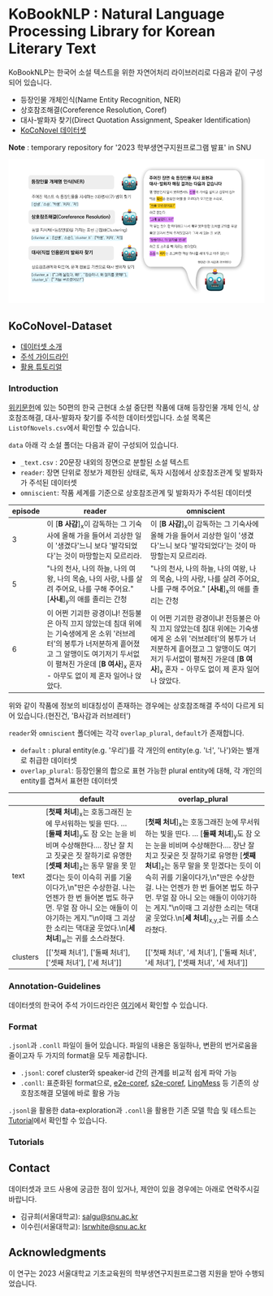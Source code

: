 # KoBookNLP : Natural Language Processing Library for Korean Literary Text
KoBookNLP는 한국어 소설 텍스트을 위한 자연어처리 라이브러리로 다음과 같이 구성되어 있습니다.
* 등장인물 개체인식(Name Entity Recognition, NER)
* 상호참조해결(Coreference Resolution, Coref)
* 대사-발화자 찾기(Direct Quotation Assignment, Speaker Identification)
* [KoCoNovel 데이터셋](##KoCoNovel-Dataset)

**Note** : temporary repository for '2023 학부생연구지원프로그램 발표' in SNU

![Example for KoBookNLP](header.png "Example of KoBookNLP")

## KoCoNovel-Dataset
- [데이터셋 소개](###Introduction)
- [주석 가이드라인](###Annotation-Guidelines)
- [활용 튜토리얼](###Tutorials)

### Introduction
[위키문헌](https://ko.wikisource.org/wiki/%EC%9C%84%ED%82%A4%EB%AC%B8%ED%97%8C:%EB%8C%80%EB%AC%B8)에 있는 50편의 한국 근현대 소설 중단편 작품에 대해 등장인물 개체 인식, 상호참조해결, 대사-발화자 찾기를 주석한 데이터셋입니다.
소설 목록은 `ListOfNovels.csv`에서 확인할 수 있습니다.

`data` 아래 각 소설 폴더는 다음과 같이 구성되어 있습니다.

* `_text.csv` : 20문장 내외의 장면으로 분할된 소설 텍스트
* `reader`: 장면 단위로 정보가 제한된 상태로, 독자 시점에서 상호참조관계 및 발화자가 주석된 데이터셋
* `omniscient`: 작품 세계를 기준으로 상호참조관계 및 발화자가 주석된 데이터셋

|episode|reader|omniscient|
|---|---|---|
|3|이 [**B 사감**]<sub>x</sub>이 감독하는 그 기숙사에 올해 가을 들어서 괴상한 일이 '생겼다'느니 보다 '발각되었다'는 것이 마땅할는지 모르리라.|이 [**B 사감**]<sub>x</sub>이 감독하는 그 기숙사에 올해 가을 들어서 괴상한 일이 '생겼다'느니 보다 '발각되었다'는 것이 마땅할는지 모르리라.|
|5|"나의 천사, 나의 하늘, 나의 여왕, 나의 목숨, 나의 사랑, 나를 살려 주어요, 나를 구해 주어요." [**사내**]<sub>y</sub>의 애를 졸리는 간청|"나의 천사, 나의 하늘, 나의 여왕, 나의 목숨, 나의 사랑, 나를 살려 주어요, 나를 구해 주어요." [**사내**]<sub>x</sub>의 애를 졸리는 간청|
|6|이 어쩐 기괴한 광경이냐! 전등불은 아직 끄지 않았는데 침대 위에는 기숙생에게 온 소위 '러브레터'의 봉투가 너저분하게 흩어졌고 그 알맹이도 여기저기 두서없이 펼쳐진 가운데 [**B 여사**]<sub>x</sub> 혼자 - 아무도 없이 제 혼자 일어나 앉았다.|이 어쩐 기괴한 광경이냐! 전등불은 아직 끄지 않았는데 침대 위에는 기숙생에게 온 소위 '러브레터'의 봉투가 너저분하게 흩어졌고 그 알맹이도 여기저기 두서없이 펼쳐진 가운데 [**B 여사**]<sub>x</sub> 혼자 - 아무도 없이 제 혼자 일어나 앉았다.|

위와 같이 작품에 정보의 비대칭성이 존재하는 경우에는 상호참조해결 주석이 다르게 되어 있습니다.(현진건, 'B사감과 러브레터')


`reader`와 `omniscient` 폴더에는 각각 `overlap_plural`, `default`가 존재합니다.
* `default` : plural entity(e.g. '우리')를 각 개인의 entity(e.g. '너', '나')와는 별개로 취급한 데이터셋
* `overlap_plural`: 등장인물의 합으로 표현 가능한 plural entity에 대해, 각 개인의 entity를 겹쳐서 표현한 데이터셋

| |default|overlap_plural|
|---|---|---|
text|[**첫째 처녀**]<sub>x</sub>는 호동그래진 눈에 무서워하는 빛을 띤다. … [**둘째 처녀**]<sub>y</sub>도 잠 오는 눈을 비비며 수상해한다.… 장난 잘 치고 짓궂은 짓 잘하기로 유명한 [**셋째 처녀**]<sub>z</sub>는 동무 말을 못 믿겠다는 듯이 이슥히 귀를 기울이다가,\n\"딴은 수상한걸. 나는 언젠가 한 번 들어본 법도 하구먼. 무얼 잠 아니 오는 애들이 이야기하는 게지.\"\n이때 그 괴상한 소리는 댁대굴 웃었다.\n[**세 처녀**]<sub>w</sub>는 귀를 소스라쳤다.|[**첫째 처녀**]<sub>x</sub>는 호동그래진 눈에 무서워하는 빛을 띤다. … [**둘째 처녀**]<sub>y</sub>도 잠 오는 눈을 비비며 수상해한다.… 장난 잘 치고 짓궂은 짓 잘하기로 유명한 [**셋째 처녀**]<sub>z</sub>는 동무 말을 못 믿겠다는 듯이 이슥히 귀를 기울이다가,\n\"딴은 수상한걸. 나는 언젠가 한 번 들어본 법도 하구먼. 무얼 잠 아니 오는 애들이 이야기하는 게지.\"\n이때 그 괴상한 소리는 댁대굴 웃었다.\n[**세 처녀**]<sub>x,y,z</sub>는 귀를 소스라쳤다.
clusters|[['첫째 처녀'], ['둘째 처녀'], ['셋째 처녀'], ['세 처녀']]|[['첫째 처녀', '세 처녀'], ['둘째 처녀', '세 처녀'], ['셋째 처녀', '세 처녀']]|

### Annotation-Guidelines
데이터셋의 한국어 주석 가이드라인은 [여기](https://swift-dresser-4a0.notion.site/KoCoNovel-Guidelines-dd07b51e05634f30a42a86fd704351f3?pvs=4)에서 확인할 수 있습니다.

### Format
`.jsonl`과 `.conll` 파일이 들어 있습니다. 파일의 내용은 동일하나, 변환의 번거로움을 줄이고자 두 가지의 format을 모두 제공합니다.

* `.jsonl`: coref cluster와 speaker-id 간의 관계를 비교적 쉽게 파악 가능
* `.conll`: 표준화된 format으로, [e2e-coref](https://github.com/kentonl/e2e-coref/), [s2e-coref](https://github.com/yuvalkirstain/s2e-coref), [LingMess](https://github.com/shon-otmazgin/lingmess-coref) 등 기존의 상호참조해결 모델에 바로 활용 가능

`.jsonl`을 활용한 data-exploration과 `.conll`을 활용한 기존 모델 학습 및 테스트는 [Tutorial](##Tutorial)에서 확인할 수 있습니다.

### Tutorials

## Contact
데이터셋과 코드 사용에 궁금한 점이 있거나, 제안이 있을 경우에는 아래로 연락주시길 바랍니다.

- 김규희(서울대학교): salgu@snu.ac.kr
- 이수린(서울대학교): lsrwhite@snu.ac.kr

## Acknowledgments
이 연구는 2023 서울대학교 기초교육원의 학부생연구지원프로그램 지원을 받아 수행되었습니다. 
